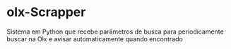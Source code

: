 # olx-Scrapper
Sistema em Python que recebe parâmetros de busca para periodicamente buscar na Olx e avisar automaticamente quando encontrado
